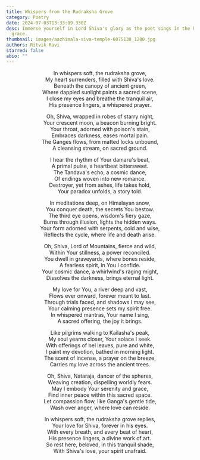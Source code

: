 ```yaml
---
title: Whispers from the Rudraksha Grove
category: Poetry
date: 2024-07-03T13:33:09.330Z
desc: Immerse yourself in Lord Shiva's glory as the poet sings in the holy one's
  grace.
thumbnail: images/aazhimala-siva-temple-6075138_1280.jpg
authors: Ritvik Ravi
starred: false
abio: ""
---
```

<p style="text-align: center;align:center;">In whispers soft, the rudraksha grove,<br>
My heart surrenders, filled with Shiva's love. <br>
Beneath the canopy of ancient green, <br>
Where dappled sunlight paints a sacred scene, <br>
I close my eyes and breathe the tranquil air, <br>
His presence lingers, a whispered prayer.<br>


<p style="text-align: center;align:center;">Oh, Shiva, wrapped in robes of starry night,<br>
Your crescent moon, a beacon burning bright.<br>
Your throat, adorned with poison's stain, <br>
Embraces darkness, eases mortal pain.<br>
The Ganges flows, from matted locks unbound,<br>
A cleansing stream, on sacred ground.<br>

<p style="text-align: center;align:center;">I hear the rhythm of Your damaru's beat, <br>
A primal pulse, a heartbeat bittersweet. <br>
The Tandava's echo, a cosmic dance, <br>
Of endings woven into new romance.<br>
Destroyer, yet from ashes, life takes hold, <br>
Your paradox unfolds, a story told.<br>

<p style="text-align: center;align:center;">In meditations deep, on Himalayan snow,<br>
You conquer death, the secrets You bestow. <br>
The third eye opens, wisdom's fiery gaze,<br>
Burns through illusion, lights the hidden ways.<br>
Your form adorned with serpents, cold and wise,<br>
Reflects the cycle, where life and death arise.<br>

<p style="text-align: center;align:center;">Oh, Shiva, Lord of Mountains, fierce and wild, <br>
Within Your stillness, a power reconciled.<br>
You dwell in graveyards, where bones reside,<br>
A fearless spirit, in You I confide. <br>
Your cosmic dance, a whirlwind's raging might, <br>
Dissolves the darkness, brings eternal light.<br>

<p style="text-align: center;align:center;">My love for You, a river deep and vast,<br>
Flows ever onward, forever meant to last. <br>
Through trials faced, and shadows I may see, <br>
Your calming presence sets my spirit free. <br>
In whispered mantras, Your name I sing, <br>
A sacred offering, the joy it brings.<br>

<p style="text-align: center;align:center;">Like pilgrims walking to Kailasha's peak,<br>
My soul yearns closer, Your solace I seek. <br>
With offerings of bel leaves, pure and white,<br>
I paint my devotion, bathed in morning light. <br>
The scent of incense, a prayer on the breeze, <br>
Carries my love across the ancient trees.<br>

<p style="text-align: center;align:center;">Oh, Shiva, Nataraja, dancer of the spheres,<br>
Weaving creation, dispelling worldly fears. <br>
May I embody Your serenity and grace, <br>
Find inner peace within this sacred space. <br>
Let compassion flow, like Ganga's gentle tide,<br>
Wash over anger, where love can reside.<br>

<p style="text-align: center;align:center;">In whispers soft, the rudraksha grove replies,<br>
Your love for Shiva, forever in his eyes. <br>
With every breath, and every beat of heart, <br>
His presence lingers, a divine work of art. <br>
So rest here, beloved, in this tranquil shade,<br>
With Shiva's love, your spirit unafraid.<br>

</p>